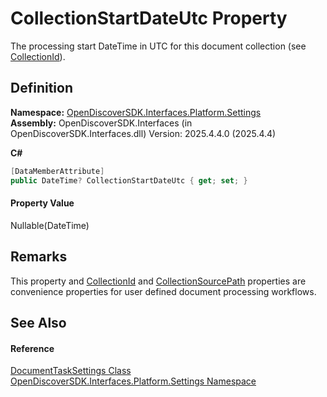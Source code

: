 # CollectionStartDateUtc Property


The processing start DateTime in UTC for this document collection (see <a href="f30dc13a-84bb-8d14-d411-e3b2bf578662">CollectionId</a>).



## Definition
**Namespace:** <a href="a4de3d25-b44d-10c7-9f7b-6e96e612f300">OpenDiscoverSDK.Interfaces.Platform.Settings</a>  
**Assembly:** OpenDiscoverSDK.Interfaces (in OpenDiscoverSDK.Interfaces.dll) Version: 2025.4.4.0 (2025.4.4)

**C#**
``` C#
[DataMemberAttribute]
public DateTime? CollectionStartDateUtc { get; set; }
```



#### Property Value
Nullable(DateTime)

## Remarks
This property and <a href="f30dc13a-84bb-8d14-d411-e3b2bf578662">CollectionId</a> and <a href="9f3661a0-84a3-63c9-279a-82ecebc7e91b">CollectionSourcePath</a> properties are convenience properties for user defined document processing workflows.

## See Also


#### Reference
<a href="15834f2e-5778-5912-a2cc-a92e9d2e78fb">DocumentTaskSettings Class</a>  
<a href="a4de3d25-b44d-10c7-9f7b-6e96e612f300">OpenDiscoverSDK.Interfaces.Platform.Settings Namespace</a>  
